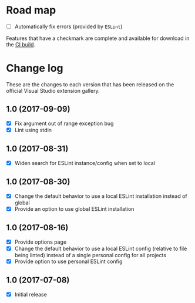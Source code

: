 # Road map

- [ ] Automatically fix errors (provided by `ESLint`)

Features that have a checkmark are complete and available for
download in the
[CI build](http://vsixgallery.com/extension/832aee43-88e1-4e51-ac31-d412d356dfdf/).

# Change log

These are the changes to each version that has been released
on the official Visual Studio extension gallery.

## 1.0 (2017-09-09)

- [x] Fix argument out of range exception bug
- [x] Lint using stdin

## 1.0 (2017-08-31)

- [x] Widen search for ESLint instance/config when set to local

## 1.0 (2017-08-30)

- [x] Change the default behavior to use a local ESLint installation instead of global
- [x] Provide an option to use global ESLint installation

## 1.0 (2017-08-16)

- [x] Provide options page
- [x] Change the default behavior to use a local ESLint config (relative to file being linted) instead of a single personal config for all projects
- [x] Provide option to use personal ESLint config

## 1.0 (2017-07-08)

- [x] Initial release